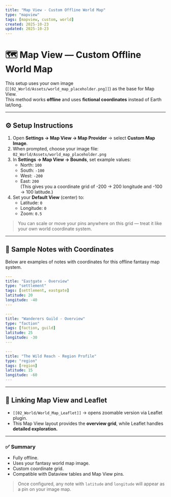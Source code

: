 ```yaml
---
title: "Map View - Custom Offline World Map"
type: "mapview"
tags: [mapview, custom, world]
created: 2025-10-23
updated: 2025-10-23
---
```


# 🗺️ Map View — Custom Offline World Map

This setup uses your own image (`[[02_World/Assets/world_map_placeholder.png]]`) as the base for Map View.  
This method works **offline** and uses **fictional coordinates** instead of Earth lat/long.

---

## ⚙️ Setup Instructions

1. Open **Settings → Map View → Map Provider** → select **Custom Map Image**.  
2. When prompted, choose your image file:  
   `02_World/Assets/world_map_placeholder.png`
3. In **Settings → Map View → Bounds**, set example values:  
   - North: `100`  
   - South: `-100`  
   - West: `-200`  
   - East: `200`  
   (This gives you a coordinate grid of -200 → 200 longitude and -100 → 100 latitude.)
4. Set your **Default View** (center) to:  
   - Latitude: `0`  
   - Longitude: `0`  
   - Zoom: `0.5`  

> You can scale or move your pins anywhere on this grid — treat it like your own world coordinate system.

---

## 📍 Sample Notes with Coordinates

Below are examples of notes with coordinates for this offline fantasy map system.

```yaml
---
title: "Eastgate - Overview"
type: "settlement"
tags: [settlement, eastgate]
latitude: 20
longitude: -40
---
```

```yaml
---
title: "Wanderers Guild - Overview"
type: "faction"
tags: [faction, guild]
latitude: 25
longitude: -30
---
```

```yaml
---
title: "The Wild Reach - Region Profile"
type: "region"
tags: [region]
latitude: 15
longitude: -60
---
```

---

## 🧭 Linking Map View and Leaflet
- `[[02_World/World_Map_Leaflet]]` → opens zoomable version via Leaflet plugin.  
- This Map View layout provides the **overview grid**, while Leaflet handles **detailed exploration.**

---

### ✅ Summary
- Fully offline.  
- Uses your fantasy world map image.  
- Custom coordinate grid.  
- Compatible with Dataview tables and Map View pins.

> Once configured, any note with `latitude` and `longitude` will appear as a pin on your image map.
